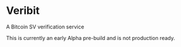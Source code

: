 # Veribit
A Bitcoin SV verification service

This is currently an early Alpha pre-build and is not production ready.
